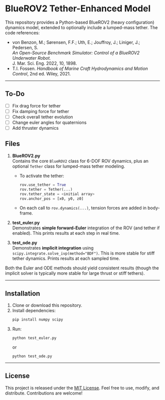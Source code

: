 # BlueROV2 Tether-Enhanced Model

This repository provides a Python-based BlueROV2 (heavy configuration) dynamics model, extended to optionally include a lumped-mass tether. The code references:

- von Benzon, M.; Sørensen, F.F.; Uth, E.; Jouffroy, J.; Liniger, J.; Pedersen, S.  
  *An Open-Source Benchmark Simulator: Control of a BlueROV2 Underwater Robot.*  
  J. Mar. Sci. Eng. 2022, 10, 1898.
- T.I. Fossen. *Handbook of Marine Craft Hydrodynamics and Motion Control*, 2nd ed. Wiley, 2021.

---

## To-Do
- [ ] Fix drag force for tether
- [ ] Fix damping force for tether
- [ ] Check overall tether evolution
- [ ] Change euler angles for quaternions
- [ ] Add thruster dynamics

## Files

1. **BlueROV2.py**  
   Contains the core `BlueROV2` class for 6-DOF ROV dynamics, plus an optional `Tether` class for lumped-mass tether modeling.  
   - To activate the tether:  
     ```python
     rov.use_tether = True
     rov.tether = Tether(...)
     rov.tether_state = <initial array>  
     rov.anchor_pos = [x0, y0, z0]
     ```
   - On each call to `rov.dynamics(...)`, tension forces are added in body-frame.

2. **test_euler.py**  
   Demonstrates **simple forward-Euler** integration of the ROV (and tether if enabled). This prints results at each step in real time.

3. **test_ode.py**  
   Demonstrates **implicit integration** using `scipy.integrate.solve_ivp(method="BDF")`. This is more stable for stiff tether dynamics. Prints results at each sampled time.

Both the Euler and ODE methods should yield consistent results (though the implicit solver is typically more stable for large thrust or stiff tethers).

---

## Installation

1. Clone or download this repository.
2. Install dependencies:
    ```bash
    pip install numpy scipy
    ```
3. Run:
    ```
    python test_euler.py
    ```
    or
    ```
    python test_ode.py
    ```

---

## License

This project is released under the [MIT License](LICENSE). Feel free to use, modify, and distribute.
Contributions are welcome!